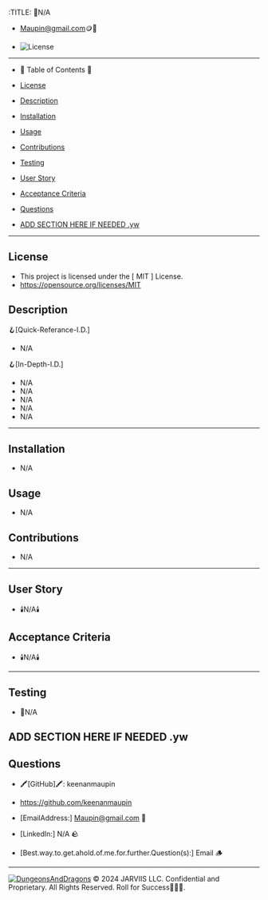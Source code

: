 
  :TITLE:
👑N/A

- Maupin@gmail.com🪙💸

- ![License](https://img.shields.io/badge/license-MIT-green)
-----------------------------------------------------------

- 🧭 Table of Contents 🧭 

- [License](#license)

- [Description](#description)

- [Installation](#installation)

- [Usage](#usage)

- [Contributions](#contributions)

- [Testing](#testing)

- [User Story](#user-story)

- [Acceptance Criteria](#acceptance-criteria)

- [Questions](#questions)

- [ADD SECTION HERE IF NEEDED .yw](#add-section-here-if-needed-yw)

-------------------------------------------------------
## License
- This project is licensed under the [ MIT ] License.
- https://opensource.org/licenses/MIT

## Description

🪝[Quick-Referance-I.D.] 
- N/A

🪝[In-Depth-I.D.] 
- N/A
- N/A
- N/A
- N/A
- N/A

-------------------------------------------------------
## Installation 
- N/A
## Usage
- N/A
## Contributions
- N/A
-------------------------------------------------------
## User Story
- 🕯️N/A🕯️

## Acceptance Criteria
- 🕯️N/A🕯️
-------------------------------------------------------

## Testing
- 🧪N/A

## ADD SECTION HERE IF NEEDED .yw

## Questions
- 🖍️[GitHub]🖍️: keenanmaupin
- https://github.com/keenanmaupin
- [EmailAddress:] Maupin@gmail.com 🍄
- [LinkedIn:] N/A 🪨

- [Best.way.to.get.ahold.of.me.for.further.Question(s):] Email 🪵

---

[![DungeonsAndDragons](https://cdn3.emoji.gg/emojis/2932-dungeonsanddragons.gif)](https://emoji.gg/emoji/2932-dungeonsanddragons)
© 2024 JARVIIS LLC. Confidential and Proprietary. All Rights Reserved. Roll for Success🧙🏾‍♂️.